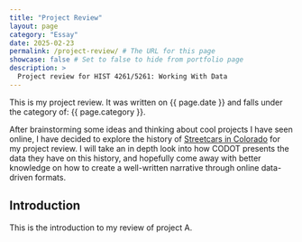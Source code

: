 ```yaml
---
title: "Project Review"
layout: page
category: "Essay"
date: 2025-02-23
permalink: /project-review/ # The URL for this page
showcase: false # Set to false to hide from portfolio page
description: >
  Project review for HIST 4261/5261: Working With Data
---
```


This is my project review. It was written on {{ page.date }} and falls under the category of: {{ page.category }}.

After brainstorming some ideas and thinking about cool projects I have seen online, I have decided to explore the history of [Streetcars in Colorado](https://cdot.maps.arcgis.com/apps/MapSeries/index.html?appid=3e33bb458ab54c6086556fd4a320449a) for my project review. I will take an in depth look into how CODOT presents the data they have on this history, and hopefully come away with better knowledge on how to create a well-written narrative through online data-driven formats.


## Introduction

This is the introduction to my review of project A.
